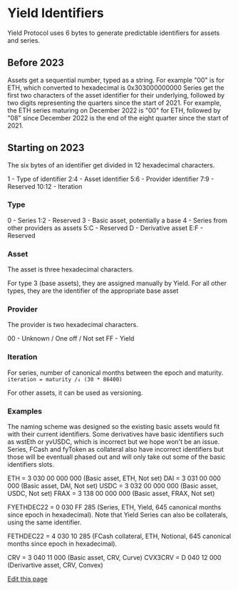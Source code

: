 # Yield Identifiers

Yield Protocol uses 6 bytes to generate predictable identifiers for assets and series.

## Before 2023

Assets get a sequential number, typed as a string. For example "00" is for ETH, which converted to hexadecimal is 0x303000000000
Series get the first two characters of the asset identifier for their underlying, followed by two digits representing the quarters since the start of 2021. For example, the ETH series maturing on December 2022 is "00" for ETH, followed by "08" since December 2022 is the end of the eight quarter since the start of 2021.

## Starting on 2023

The six bytes of an identifier get divided in 12 hexadecimal characters.

1 - Type of identifier
2:4 - Asset identifier
5:6 - Provider identifier
7:9 - Reserved
10:12 - Iteration 

### Type
0 - Series
1:2 - Reserved
3 - Basic asset, potentially a base
4 - Series from other providers as assets
5:C - Reserved
D - Derivative asset
E:F - Reserved

### Asset
The asset is three hexadecimal characters.

For type 3 (base assets), they are assigned manually by Yield.
For all other types, they are the identifier of the appropriate base asset

### Provider
The provider is two hexadecimal characters.

00 - Unknown / One off / Not set
FF - Yield

### Iteration
For series, number of canonical months between the epoch and maturity.
`iteration = maturity /↓ (30 * 86400)`

For other assets, it can be used as versioning.

### Examples
The naming scheme was designed so the existing basic assets would fit with their current identifiers. Some derivatives have basic identifiers such as wstEth or yvUSDC, which is incorrect but we hope won't be an issue. Series, FCash and fyToken as collateral also have incorrect identifiers but those will be eventuall phased out and will only take out some of the basic identifiers slots.

ETH =  3 030 00 000 000 (Basic asset, ETH, Not set)
DAI =  3 031 00 000 000 (Basic asset, DAI, Not set)
USDC = 3 032 00 000 000 (Basic asset, USDC, Not set)
FRAX = 3 138 00 000 000 (Basic asset, FRAX, Not set)

FYETHDEC22 = 0 030 FF 285 (Series, ETH, Yield, 645 canonical months since epoch in hexadecimal).
Note that Yield Series can also be collaterals, using the same identifier.

FETHDEC22 = 4 030 10 285 (FCash collateral, ETH, Notional, 645 canonical months since epoch in hexadecimal).

CRV = 3 040 11 000 (Basic asset, CRV, Curve)
CVX3CRV = D 040 12 000 (Derivartive asset, CRV, Convex)

[Edit this page](https://github.com/yieldprotocol/docs-v2/edit/main/developers/addresses.md)